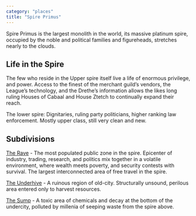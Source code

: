 ```yaml
---
category: "places"
title: "Spire Primus"
---
```


Spire Primus is the largest monolith in the world, its massive platinum spire, occupied by the noble and political families and figureheads, stretches nearly to the clouds.

## Life in the Spire

The few who reside in the Upper spire itself live a life of enormous privilege, and power. Access to the finest of the merchant guild’s vendors, the League’s technology, and the Drethe’s information allows the likes long ruling Houses of Cabaal and House Ztetch to continually expand their reach.

The lower spire: Dignitaries, ruling party politicians, higher ranking law enforcement. Mostly upper class, still very clean and new.

## Subdivisions

[The Rave](/places/the-rave) - The most populated public zone in the spire. Epicenter of industry, trading, research, and politics mix together in a volatile environment, where wealth meets poverty, and security contests with survival. The largest interconnected area of free travel in the spire.

[The Underhive](/places/the-underhive) - A ruinous region of old-city. Structurally unsound, perilous area entered only to harvest resources.

[The Sump](/places/the-sump) - A toxic area of chemicals and decay at the bottom of the undercity, polluted by millenia of seeping waste from the spire above.

